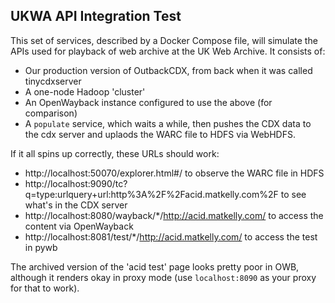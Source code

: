 UKWA API Integration Test
-------------------------

This set of services, described by a Docker Compose file, will simulate the APIs used for playback of web archive at the UK Web Archive. It consists of:

 - Our production version of OutbackCDX, from back when it was called tinycdxserver
 - A one-node Hadoop 'cluster'
 - An OpenWayback instance configured to use the above (for comparison)
 - A `populate` service, which waits a while, then pushes the CDX data to the cdx server and uplaods the WARC file to HDFS via WebHDFS.

If it all spins up correctly, these URLs should work:

 - http://localhost:50070/explorer.html#/ to observe the WARC file in HDFS
 - http://localhost:9090/tc?q=type:urlquery+url:http%3A%2F%2Facid.matkelly.com%2F to see what's in the CDX server
 - http://localhost:8080/wayback/*/http://acid.matkelly.com/ to access the content via OpenWayback
 - http://localhost:8081/test/*/http://acid.matkelly.com/ to access the test in pywb

The archived version of the 'acid test' page looks pretty poor in OWB, although it renders okay in proxy mode (use `localhost:8090` as your proxy for that to work).

